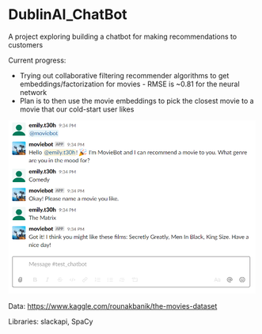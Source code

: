 # DublinAI_ChatBot

A project exploring building a chatbot for making recommendations to customers


Current progress: 
- Trying out collaborative filtering recommender algorithms to get embeddings/factorization for movies - RMSE is ~0.81 for the neural network
- Plan is to then use the movie embeddings to pick the closest movie to a movie that our cold-start user likes

<img src="https://github.com/eteohx/DublinAI_ChatBot/blob/master/reports/images/test_bot.PNG" width="500" height="350">


Data:
https://www.kaggle.com/rounakbanik/the-movies-dataset

Libraries: 
slackapi, SpaCy
